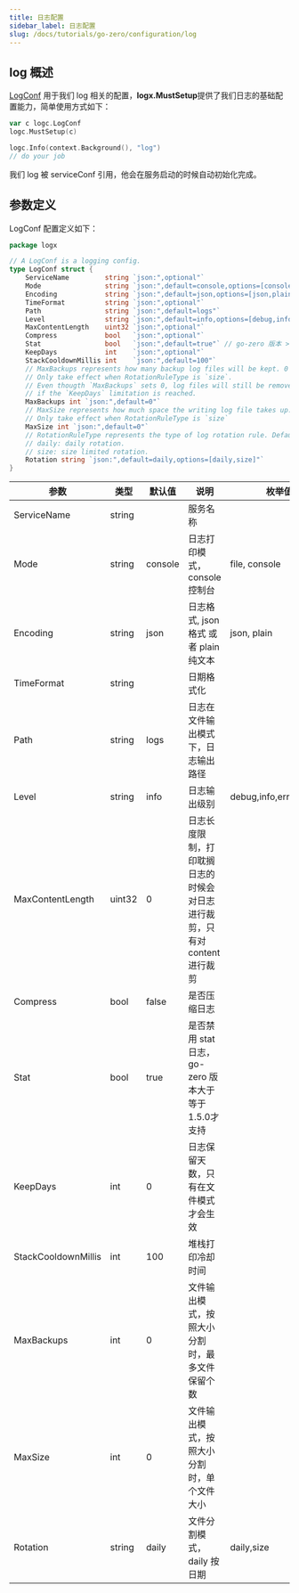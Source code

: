 ```yaml
---
title: 日志配置
sidebar_label: 日志配置
slug: /docs/tutorials/go-zero/configuration/log
---
```


## log 概述

[LogConf](https://github.com/zeromicro/go-zero/blob/master/core/logx/config.go#L4) 用于我们 log 相关的配置，**logx.MustSetup**提供了我们日志的基础配置能力，简单使用方式如下：

```go
var c logc.LogConf
logc.MustSetup(c)

logc.Info(context.Background(), "log")
// do your job
```

我们 log 被 serviceConf 引用，他会在服务启动的时候自动初始化完成。

## 参数定义

LogConf 配置定义如下：

```go
package logx

// A LogConf is a logging config.
type LogConf struct {
    ServiceName         string `json:",optional"`
    Mode                string `json:",default=console,options=[console,file,volume]"`
    Encoding            string `json:",default=json,options=[json,plain]"`
    TimeFormat          string `json:",optional"`
    Path                string `json:",default=logs"`
    Level               string `json:",default=info,options=[debug,info,error,severe]"`
    MaxContentLength    uint32 `json:",optional"`
    Compress            bool   `json:",optional"`
    Stat                bool   `json:",default=true"` // go-zero 版本 >= 1.5.0 才支持
    KeepDays            int    `json:",optional"`
    StackCooldownMillis int    `json:",default=100"`
    // MaxBackups represents how many backup log files will be kept. 0 means all files will be kept forever.
    // Only take effect when RotationRuleType is `size`.
    // Even thougth `MaxBackups` sets 0, log files will still be removed
    // if the `KeepDays` limitation is reached.
    MaxBackups int `json:",default=0"`
    // MaxSize represents how much space the writing log file takes up. 0 means no limit. The unit is `MB`.
    // Only take effect when RotationRuleType is `size`
    MaxSize int `json:",default=0"`
    // RotationRuleType represents the type of log rotation rule. Default is `daily`.
    // daily: daily rotation.
    // size: size limited rotation.
    Rotation string `json:",default=daily,options=[daily,size]"`
}

```

| 参数                | 类型   | 默认值  | 说明                                                                      | 枚举值 |
| ------------------- | ------ | ------- | ------------------------------------------------------------------------- | --------- |
| ServiceName         | string |         | 服务名称                                                                  |
| Mode                | string | console | 日志打印模式，console 控制台                                              | file, console |
| Encoding            | string | json    | 日志格式, json 格式 或者 plain 纯文本                                           | json, plain |
| TimeFormat          | string |         | 日期格式化                                                                |
| Path                | string | logs    | 日志在文件输出模式下，日志输出路径                                        |
| Level               | string | info    | 日志输出级别                                                              | debug,info,error,severe |
| MaxContentLength    | uint32 | 0       | 日志长度限制，打印耽搁日志的时候会对日志进行裁剪，只有对 content 进行裁剪 |
| Compress            | bool   | false   | 是否压缩日志                                                              |
| Stat                | bool   | true    | 是否禁用 stat 日志，go-zero 版本大于等于1.5.0才支持                                                        |
| KeepDays            | int    | 0       | 日志保留天数，只有在文件模式才会生效                                      |
| StackCooldownMillis | int    | 100     | 堆栈打印冷却时间                                                          |
| MaxBackups          | int    | 0       | 文件输出模式，按照大小分割时，最多文件保留个数                            |
| MaxSize             | int    | 0       | 文件输出模式，按照大小分割时，单个文件大小                                |
| Rotation            | string | daily   | 文件分割模式， daily 按日期                                               | daily,size |
